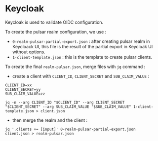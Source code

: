 # Keycloak

Keycloak is used to validate OIDC configuration.

To create the pulsar realm configuration, we use :

* `0-realm-pulsar-partial-export.json` : after creating pulsar realm in Keycloack UI, this file is the result of the partial export in Keycloak UI without options.
* `1-client-template.json` : this is the template to create pulsar clients.

To create the final `realm-pulsar.json`, merge files with `jq` command :

* create a client with `CLIENT_ID`, `CLIENT_SECRET` and `SUB_CLAIM_VALUE` :

```
CLIENT_ID=xx
CLIENT_SECRET=yy
SUB_CLAIM_VALUE=zz

jq -n --arg CLIENT_ID "$CLIENT_ID" --arg CLIENT_SECRET "$CLIENT_SECRET" --arg SUB_CLAIM_VALUE "$SUB_CLAIM_VALUE" 1-client-template.json > client.json
```

* then merge the realm and the client :

```
jq '.clients += [input]' 0-realm-pulsar-partial-export.json client.json > realm-pulsar.json
```
